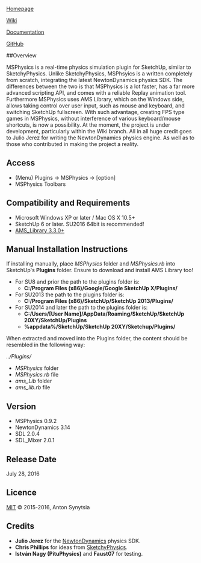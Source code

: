 [Homepage](http://sketchucation.com/forums/viewtopic.php?f=323&t=56852)

[Wiki](https://github.com/AntonSynytsia/MSPhysics/wiki)

[Documentation](http://www.rubydoc.info/github/AntonSynytsia/MSPhysics/index)

[GitHub](https://github.com/AntonSynytsia/MSPhysics)


##Overview

MSPhysics is a real-time physics simulation plugin for SketchUp, similar to
SketchyPhysics. Unlike SketchyPhysics, MSPhsyics is a written completely from
scratch, integrating the latest NewtonDynamics physics SDK. The differences
between the two is that MSPhysics is a lot faster, has a far more advanced
scripting API, and comes with a reliable Replay animation tool. Furthermore
MSPhysics uses AMS Library, which on the Windows side, allows taking control
over user input, such as mouse and keyboard, and switching SketchUp fullscreen.
With such advantage, creating FPS type games in MSPhysics, without interference
of various keyboard/mouse shortcuts, is now a possibility. At the moment, the
project is under development, particularly within the Wiki branch. All in all
huge credit goes to Julio Jerez for writing the NewtonDynamics physics engine.
As well as to those who contributed in making the project a reality.


## Access

* (Menu) Plugins → MSPhysics → [option]
* MSPhysics Toolbars


## Compatibility and Requirements

* Microsoft Windows XP or later / Mac OS X 10.5+
* SketchUp 6 or later. SU2016 64bit is recommended!
* [AMS_Library 3.3.0+](http://sketchucation.com/forums/viewtopic.php?f=323&t=55067#p499835)


## Manual Installation Instructions
If installing manually, place <i>MSPhysics</i> folder and <i>MSPhysics.rb</i>
into SketchUp's <b>Plugins</b> folder. Ensure to download and install
AMS Library too!

* For SU8 and prior the path to the plugins folder is:
    - <b>C:/Program Files (x86)/Google/Google SketchUp X/Plugins/</b>
* For SU2013 the path to the plugins folder is:
    - <b>C:/Program Files (x86)/SketchUp/SketchUp 2013/Plugins/</b>
* For SU2014 and later the path to the plugins folder is:
    - <b>C:/Users/[User Name]/AppData/Roaming/SketchUp/SketchUp 20XY/SketchUp/Plugins</b>
    - <b>%appdata%/SketchUp/SketchUp 20XY/Sketchup/Plugins/</b>

When extracted and moved into the Plugins folder, the content should be
resembled in the following way:

<i>../Plugins/</i>
* <i>MSPhysics</i> folder
* <i>MSPhysics.rb</i> file
* <i>ams_Lib</i> folder
* <i>ams_lib.rb</i> file


## Version

* MSPhysics 0.9.2
* NewtonDynamics 3.14
* SDL 2.0.4
* SDL_Mixer 2.0.1


## Release Date

July 28, 2016


## Licence

[MIT](http://opensource.org/licenses/MIT) © 2015-2016, Anton Synytsia


## Credits

* **Julio Jerez** for the [NewtonDynamics](http://newtondynamics.com/forum/index.php) physics SDK.
* **Chris Phillips** for ideas from [SketchyPhysics](https://code.google.com/p/sketchyphysics/).
* **István Nagy (PituPhysics)** and **Faust07** for testing.
